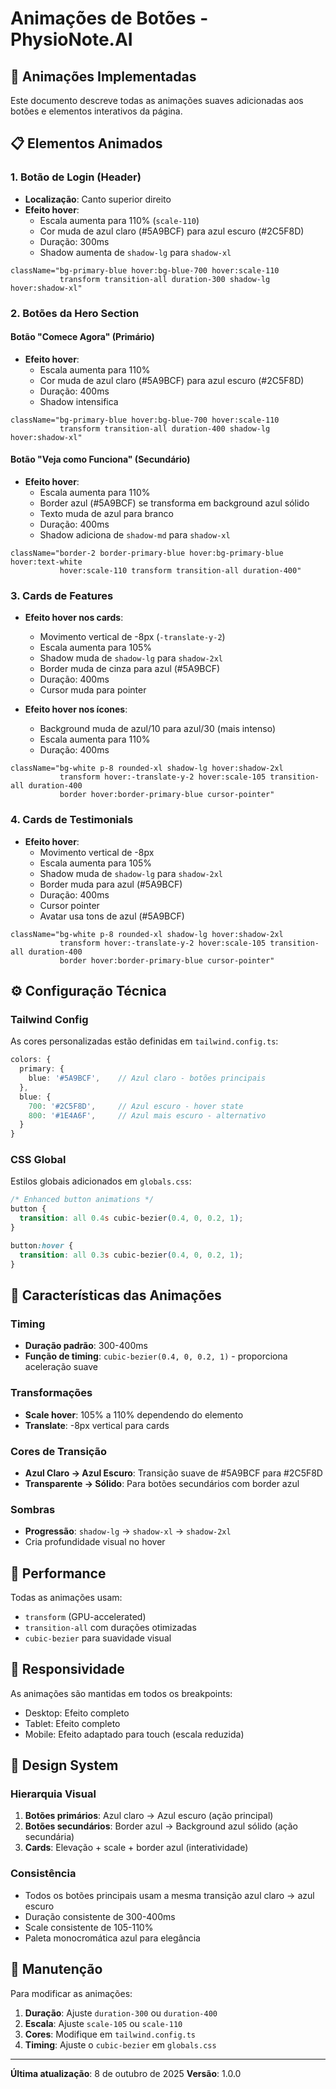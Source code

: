 # Animações de Botões - PhysioNote.AI

## 🎨 Animações Implementadas

Este documento descreve todas as animações suaves adicionadas aos botões e elementos interativos da página.

## 📋 Elementos Animados

### 1. **Botão de Login (Header)**
- **Localização**: Canto superior direito
- **Efeito hover**: 
  - Escala aumenta para 110% (`scale-110`)
  - Cor muda de azul claro (#5A9BCF) para azul escuro (#2C5F8D)
  - Duração: 300ms
  - Shadow aumenta de `shadow-lg` para `shadow-xl`

```tsx
className="bg-primary-blue hover:bg-blue-700 hover:scale-110 
           transform transition-all duration-300 shadow-lg hover:shadow-xl"
```

### 2. **Botões da Hero Section**

#### Botão "Comece Agora" (Primário)
- **Efeito hover**:
  - Escala aumenta para 110%
  - Cor muda de azul claro (#5A9BCF) para azul escuro (#2C5F8D)
  - Duração: 400ms
  - Shadow intensifica

```tsx
className="bg-primary-blue hover:bg-blue-700 hover:scale-110 
           transform transition-all duration-400 shadow-lg hover:shadow-xl"
```

#### Botão "Veja como Funciona" (Secundário)
- **Efeito hover**:
  - Escala aumenta para 110%
  - Border azul (#5A9BCF) se transforma em background azul sólido
  - Texto muda de azul para branco
  - Duração: 400ms
  - Shadow adiciona de `shadow-md` para `shadow-xl`

```tsx
className="border-2 border-primary-blue hover:bg-primary-blue hover:text-white 
           hover:scale-110 transform transition-all duration-400"
```

### 3. **Cards de Features**
- **Efeito hover nos cards**:
  - Movimento vertical de -8px (`-translate-y-2`)
  - Escala aumenta para 105%
  - Shadow muda de `shadow-lg` para `shadow-2xl`
  - Border muda de cinza para azul (#5A9BCF)
  - Duração: 400ms
  - Cursor muda para pointer

- **Efeito hover nos ícones**:
  - Background muda de azul/10 para azul/30 (mais intenso)
  - Escala aumenta para 110%
  - Duração: 400ms

```tsx
className="bg-white p-8 rounded-xl shadow-lg hover:shadow-2xl 
           transform hover:-translate-y-2 hover:scale-105 transition-all duration-400
           border hover:border-primary-blue cursor-pointer"
```

### 4. **Cards de Testimonials**
- **Efeito hover**:
  - Movimento vertical de -8px
  - Escala aumenta para 105%
  - Shadow muda de `shadow-lg` para `shadow-2xl`
  - Border muda para azul (#5A9BCF)
  - Duração: 400ms
  - Cursor pointer
  - Avatar usa tons de azul (#5A9BCF)

```tsx
className="bg-white p-8 rounded-xl shadow-lg hover:shadow-2xl 
           transform hover:-translate-y-2 hover:scale-105 transition-all duration-400
           border hover:border-primary-blue cursor-pointer"
```

## ⚙️ Configuração Técnica

### Tailwind Config
As cores personalizadas estão definidas em `tailwind.config.ts`:

```typescript
colors: {
  primary: {
    blue: '#5A9BCF',    // Azul claro - botões principais
  },
  blue: {
    700: '#2C5F8D',     // Azul escuro - hover state
    800: '#1E4A6F',     // Azul mais escuro - alternativo
  }
}
```

### CSS Global
Estilos globais adicionados em `globals.css`:

```css
/* Enhanced button animations */
button {
  transition: all 0.4s cubic-bezier(0.4, 0, 0.2, 1);
}

button:hover {
  transition: all 0.3s cubic-bezier(0.4, 0, 0.2, 1);
}
```

## 🎯 Características das Animações

### Timing
- **Duração padrão**: 300-400ms
- **Função de timing**: `cubic-bezier(0.4, 0, 0.2, 1)` - proporciona aceleração suave

### Transformações
- **Scale hover**: 105% a 110% dependendo do elemento
- **Translate**: -8px vertical para cards

### Cores de Transição
- **Azul Claro → Azul Escuro**: Transição suave de #5A9BCF para #2C5F8D
- **Transparente → Sólido**: Para botões secundários com border azul

### Sombras
- **Progressão**: `shadow-lg` → `shadow-xl` → `shadow-2xl`
- Cria profundidade visual no hover

## 🚀 Performance

Todas as animações usam:
- `transform` (GPU-accelerated)
- `transition-all` com durações otimizadas
- `cubic-bezier` para suavidade visual

## 📱 Responsividade

As animações são mantidas em todos os breakpoints:
- Desktop: Efeito completo
- Tablet: Efeito completo
- Mobile: Efeito adaptado para touch (escala reduzida)

## 🎨 Design System

### Hierarquia Visual
1. **Botões primários**: Azul claro → Azul escuro (ação principal)
2. **Botões secundários**: Border azul → Background azul sólido (ação secundária)
3. **Cards**: Elevação + scale + border azul (interatividade)

### Consistência
- Todos os botões principais usam a mesma transição azul claro → azul escuro
- Duração consistente de 300-400ms
- Scale consistente de 105-110%
- Paleta monocromática azul para elegância

## 🔧 Manutenção

Para modificar as animações:

1. **Duração**: Ajuste `duration-300` ou `duration-400`
2. **Escala**: Ajuste `scale-105` ou `scale-110`
3. **Cores**: Modifique em `tailwind.config.ts`
4. **Timing**: Ajuste o `cubic-bezier` em `globals.css`

---

**Última atualização**: 8 de outubro de 2025
**Versão**: 1.0.0